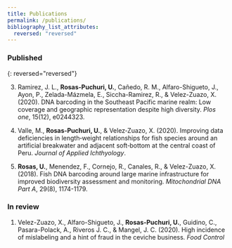 ```yaml
---
title: Publications
permalink: /publications/
bibliography_list_attributes:
  reversed: "reversed"
---
```


### Published

{: reversed="reversed"}

3. Ramirez, J. L., __Rosas-Puchuri, U.__, Cañedo, R. M., Alfaro-Shigueto, J., Ayon, P., Zelada-Mázmela, E., Siccha-Ramirez, R., & Velez-Zuazo, X. (2020). DNA barcoding in the Southeast Pacific marine realm: Low coverage and geographic representation despite high diversity. *Plos one*, 15(12), e0244323.

2. Valle, M., __Rosas‐Puchuri, U.__, & Velez‐Zuazo, X. (2020). Improving data deficiencies in length‐weight relationships for fish species around an artificial breakwater and adjacent soft‐bottom at the central coast of Peru. *Journal of Applied Ichthyology*.

1. __Rosas, U.__, Menendez, F., Cornejo, R., Canales, R., & Velez-Zuazo, X. (2018). Fish DNA barcoding around large marine infrastructure for improved biodiversity assessment and monitoring. *Mitochondrial DNA Part A*, 29(8), 1174-1179.


### In review

1. Velez-Zuazo, X., Alfaro-Shigueto, J., __Rosas-Puchuri, U.__, Guidino, C., Pasara-Polack, A., Riveros J. C., & Mangel, J. C. (2020). High incidence of mislabeling and a hint of fraud in the ceviche business. *Food Control*